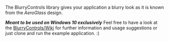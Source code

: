 The BlurryControls library gives your application a blurry look as it is known from the _AeroGlass_ design.

**_Meant to be used on Windows 10 exclusively_**
Feel free to have a look at the [BlurryControls/Wiki](https://github.com/ConfusedHorse/BlurryControls/wiki) for further information and usage suggestions or just clone and run the example application. :)
